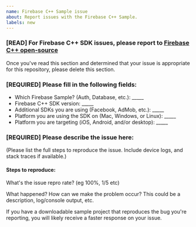 ```yaml
---
name: Firebase C++ Sample issue
about: Report issues with the Firebase C++ Sample.
labels: new
---
```

<!-- DO NOT DELETE
validate_template=true
template_path=.github/ISSUE_TEMPLATE/issue.md
-->

### [READ] For Firebase C++ SDK issues, please report to [Firebase C++ open-source](https://github.com/firebase/firebase-cpp-sdk/issues)

Once you've read this section and determined that your issue is appropriate for this repository, please delete this section.

### [REQUIRED] Please fill in the following fields:

  * Which Firebase Sample? (Auth, Database, etc.): _____
  * Firebase C++ SDK version: _____
  * Additional SDKs you are using (Facebook, AdMob, etc.): _____
  * Platform you are using the SDK on (Mac, Windows, or Linux): _____
  * Platform you are targeting (iOS, Android, and/or desktop): _____

### [REQUIRED] Please describe the issue here:

(Please list the full steps to reproduce the issue. Include device logs, and stack traces if available.)

#### Steps to reproduce:

What's the issue repro rate? (eg 100%, 1/5 etc)

What happened? How can we make the problem occur?
This could be a description, log/console output, etc.

If you have a downloadable sample project that reproduces the bug you're reporting, you will
likely receive a faster response on your issue.
